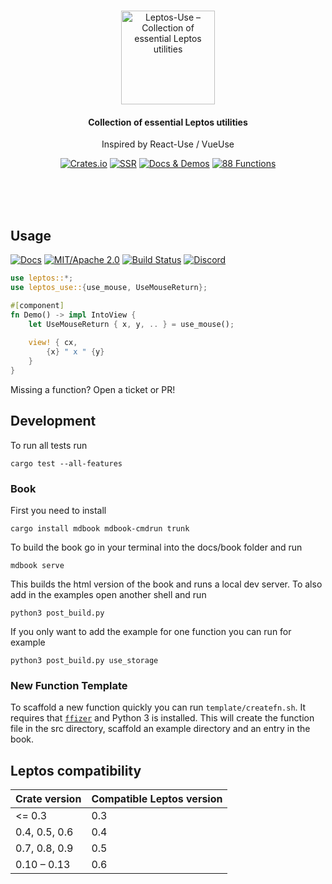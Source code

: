 <br/>

<p align="center">
    <a href="https://github.com/synphonyte/leptos-use">
        <img src="https://raw.githubusercontent.com/synphonyte/leptos-use/main/docs/logo.svg" alt="Leptos-Use – Collection of essential Leptos utilities" width="150"/>
    </a>
</p>

<h4 align="center">Collection of essential Leptos utilities</h4>
<p align="center">Inspired by React-Use / VueUse</p>

<p align="center">
    <a href="https://crates.io/crates/leptos-use"><img src="https://img.shields.io/crates/v/leptos-use.svg?label=&color=%232C1275" alt="Crates.io"/></a>
    <a href="https://leptos-use.rs/server_side_rendering.html"><img src="https://img.shields.io/badge/-SSR-%236a214b" alt="SSR"></a> 
    <a href="https://leptos-use.rs"><img src="https://img.shields.io/badge/-docs%20%26%20demos-%239A233F" alt="Docs & Demos"></a> 
    <a href="https://leptos-use.rs"><img src="https://img.shields.io/badge/-88%20functions-%23EF3939" alt="88 Functions" /></a>
</p>

<br/>
<br/>
<br/>


## Usage

[![Docs](https://docs.rs/leptos-use/badge.svg)](https://docs.rs/leptos-use/)
[![MIT/Apache 2.0](https://img.shields.io/badge/license-MIT%2FApache-blue.svg)](https://github.com/synphonyte/leptos-use#license)
[![Build Status](https://github.com/synphonyte/leptos-use/actions/workflows/cd.yml/badge.svg)](https://github.com/synphonyte/leptos-use/actions/workflows/cd.yml)
[![Discord](https://img.shields.io/discord/1031524867910148188?color=%237289DA&label=discord)](https://discord.com/channels/1031524867910148188/1121154537709895783)

```rust
use leptos::*;
use leptos_use::{use_mouse, UseMouseReturn};

#[component]
fn Demo() -> impl IntoView {
    let UseMouseReturn { x, y, .. } = use_mouse();
    
    view! { cx,
        {x} " x " {y}
    }
}
```

Missing a function? Open a ticket or PR!

## Development

To run all tests run

```shell
cargo test --all-features
```

### Book

First you need to install

```shell
cargo install mdbook mdbook-cmdrun trunk
```

To build the book go in your terminal into the docs/book folder
and run

```shell
mdbook serve
```

This builds the html version of the book and runs a local dev server.
To also add in the examples open another shell and run

```shell
python3 post_build.py
```

If you only want to add the example for one function you can run for example

```shell
python3 post_build.py use_storage
```

### New Function Template

To scaffold a new function quickly you can run `template/createfn.sh`. It requires that [`ffizer`](https://ffizer.github.io/) and Python 3 is installed.
This will create the function file in the src directory, scaffold an example directory and an entry in the book.

## Leptos compatibility

| Crate version | Compatible Leptos version |
|---------------|---------------------------|
| <= 0.3        | 0.3                       |
| 0.4, 0.5, 0.6 | 0.4                       |
| 0.7, 0.8, 0.9 | 0.5                       |
| 0.10 – 0.13   | 0.6                       |

